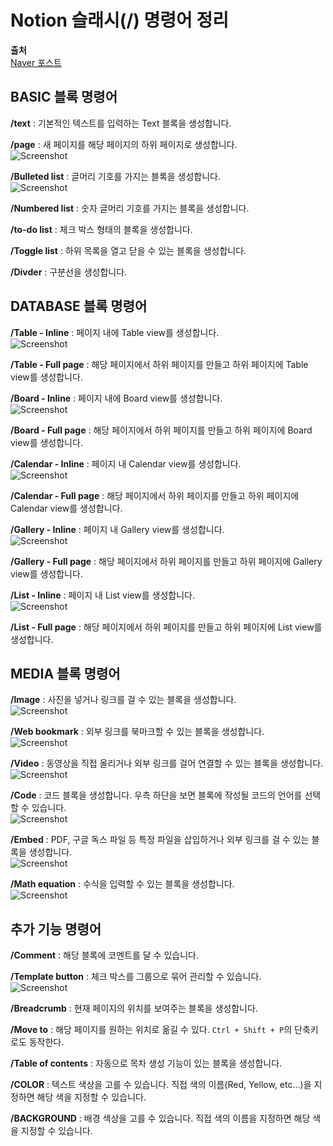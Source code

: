 # Notion 슬래시(/) 명령어 정리
  
**출처**  
<a target = "_blank" href = "https://m.post.naver.com/viewer/postView.nhn?volumeNo=20348712&memberNo=29566044">Naver 포스트</a>  
  
## BASIC 블록 명령어
  
**/text** : 기본적인 텍스트를 입력하는 Text 블록을 생성합니다.  
  
**/page** : 새 페이지를 해당 페이지의 하위 페이지로 생성합니다.  
![Screenshot](https://user-images.githubusercontent.com/51042546/78315384-cabb3780-7597-11ea-9c71-6139b5485f75.JPG)  
  
**/Bulleted list** : 글머리 기호를 가지는 블록을 생성합니다.  
![Screenshot](https://user-images.githubusercontent.com/51042546/78315469-0950f200-7598-11ea-8277-3359ebc4a126.png)  
  
**/Numbered list** : 숫자 글머리 기호를 가지는 블록을 생성합니다.  
  
**/to-do list** : 체크 박스 형태의 블록을 생성합니다.  
  
**/Toggle list** : 하위 목록을 열고 닫을 수 있는 블록을 생성합니다.  
  
**/Divder** : 구분선을 생성합니다.  
  
## DATABASE 블록 명령어
  
**/Table - Inline** : 페이지 내에 Table view를 생성합니다.  
![Screenshot](https://user-images.githubusercontent.com/51042546/78315692-b75c9c00-7598-11ea-8f02-a397c8b00371.JPG)  
  
**/Table - Full page** : 해당 페이지에서 하위 페이지를 만들고 하위 페이지에 Table view를 생성합니다.  
  
**/Board - Inline** : 페이지 내에 Board view를 생성합니다.  
![Screenshot](https://user-images.githubusercontent.com/51042546/78315775-f5f25680-7598-11ea-90d3-3c9a868b5360.JPG)  
  
**/Board - Full page** : 해당 페이지에서 하위 페이지를 만들고 하위 페이지에 Board view를 생성합니다.  
  
**/Calendar - Inline** : 페이지 내 Calendar view를 생성합니다.  
![Screenshot](https://user-images.githubusercontent.com/51042546/78315877-3651d480-7599-11ea-9d23-ab83cbdfe26c.JPG)  
  
**/Calendar - Full page** : 해당 페이지에서 하위 페이지를 만들고 하위 페이지에 Calendar view를 생성합니다.  
  
**/Gallery - Inline** : 페이지 내 Gallery view를 생성합니다.  
![Screenshot](https://user-images.githubusercontent.com/51042546/78315937-60a39200-7599-11ea-83c7-70678cea4f0f.JPG)  
  
**/Gallery - Full page** : 해당 페이지에서 하위 페이지를 만들고 하위 페이지에 Gallery view를 생성합니다.  
  
**/List - Inline** : 페이지 내 List view를 생성합니다.  
![Screenshot](https://user-images.githubusercontent.com/51042546/78316023-96487b00-7599-11ea-97b2-41a042758e1d.JPG)  
  
**/List - Full page** : 해당 페이지에서 하위 페이지를 만들고 하위 페이지에 List view를 생성합니다.  
  
## MEDIA 블록 명령어
  
**/Image** : 사진을 넣거나 링크를 걸 수 있는 블록을 생성합니다.  
![Screenshot](https://user-images.githubusercontent.com/51042546/78316284-36060900-759a-11ea-86ec-5738dcb72f2b.JPG)  
  
**/Web bookmark** : 외부 링크를 북마크할 수 있는 블록을 생성합니다.  
![Screenshot](https://user-images.githubusercontent.com/51042546/78316373-71a0d300-759a-11ea-9041-d24d896ad0cd.JPG)  
  
**/Video** : 동영상을 직접 올리거나 외부 링크를 걸어 연결할 수 있는 블록을 생성합니다.  
![Screenshot](https://user-images.githubusercontent.com/51042546/78316433-9b59fa00-759a-11ea-95b4-25a7a7fb8770.JPG)  
  
**/Code** : 코드 블록을 생성합니다. 우측 하단을 보면 블록에 작성될 코드의 언어를 선택할 수 있습니다.  
![Screenshot](https://user-images.githubusercontent.com/51042546/78316503-cfcdb600-759a-11ea-8f82-c92135eaad20.JPG)  
  
**/Embed** : PDF, 구글 독스 파일 등 특정 파일을 삽입하거나 외부 링크를 걸 수 있는 블록을 생성합니다.  
![Screenshot](https://user-images.githubusercontent.com/51042546/78316610-0acfe980-759b-11ea-837f-1dd0f341bc9e.JPG)  
  
**/Math equation** : 수식을 입력할 수 있는 블록을 생성합니다.  
![Screenshot](https://user-images.githubusercontent.com/51042546/78316675-3bb01e80-759b-11ea-823a-48c5bd8b8eeb.JPG)  
  
## 추가 기능 명령어
  
**/Comment** : 해당 블록에 코멘트를 달 수 있습니다.  
  
**/Template button** : 체크 박스를 그룹으로 묶어 관리할 수 있습니다.  
![Screenshot](https://user-images.githubusercontent.com/51042546/78316848-ae20fe80-759b-11ea-819a-f8cd54416715.JPG)  
  
**/Breadcrumb** : 현재 페이지의 위치를 보여주는 블록을 생성합니다.  
  
**/Move to** : 해당 페이지를 원하는 위치로 옮길 수 있다. `Ctrl + Shift + P`의 단축키로도 동작한다.  
  
**/Table of contents** : 자동으로 목차 생성 기능이 있는 블록을 생성합니다.  
  
**/COLOR** : 텍스트 색상을 고를 수 있습니다. 직접 색의 이름(Red, Yellow, etc...)을 지정하면 해당 색을 지정할 수 있습니다.  
  
**/BACKGROUND** : 배경 색상을 고를 수 있습니다. 직접 색의 이름을 지정하면 해당 색을 지정할 수 있습니다.